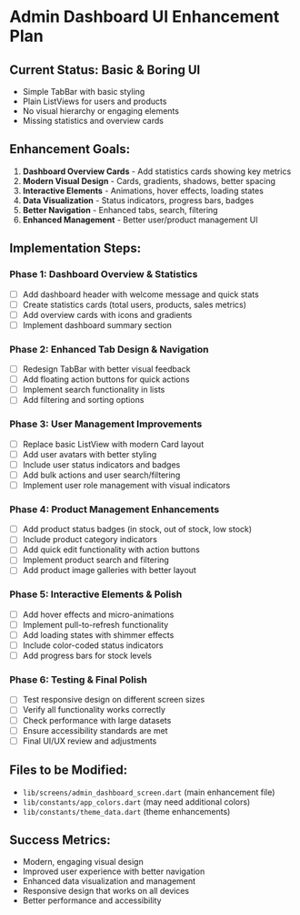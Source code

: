 # Admin Dashboard UI Enhancement Plan

## Current Status: Basic & Boring UI
- Simple TabBar with basic styling
- Plain ListViews for users and products
- No visual hierarchy or engaging elements
- Missing statistics and overview cards

## Enhancement Goals:
1. **Dashboard Overview Cards** - Add statistics cards showing key metrics
2. **Modern Visual Design** - Cards, gradients, shadows, better spacing
3. **Interactive Elements** - Animations, hover effects, loading states
4. **Data Visualization** - Status indicators, progress bars, badges
5. **Better Navigation** - Enhanced tabs, search, filtering
6. **Enhanced Management** - Better user/product management UI

## Implementation Steps:

### Phase 1: Dashboard Overview & Statistics
- [ ] Add dashboard header with welcome message and quick stats
- [ ] Create statistics cards (total users, products, sales metrics)
- [ ] Add overview cards with icons and gradients
- [ ] Implement dashboard summary section

### Phase 2: Enhanced Tab Design & Navigation
- [ ] Redesign TabBar with better visual feedback
- [ ] Add floating action buttons for quick actions
- [ ] Implement search functionality in lists
- [ ] Add filtering and sorting options

### Phase 3: User Management Improvements
- [ ] Replace basic ListView with modern Card layout
- [ ] Add user avatars with better styling
- [ ] Include user status indicators and badges
- [ ] Add bulk actions and user search/filtering
- [ ] Implement user role management with visual indicators

### Phase 4: Product Management Enhancements
- [ ] Add product status badges (in stock, out of stock, low stock)
- [ ] Include product category indicators
- [ ] Add quick edit functionality with action buttons
- [ ] Implement product search and filtering
- [ ] Add product image galleries with better layout

### Phase 5: Interactive Elements & Polish
- [ ] Add hover effects and micro-animations
- [ ] Implement pull-to-refresh functionality
- [ ] Add loading states with shimmer effects
- [ ] Include color-coded status indicators
- [ ] Add progress bars for stock levels

### Phase 6: Testing & Final Polish
- [ ] Test responsive design on different screen sizes
- [ ] Verify all functionality works correctly
- [ ] Check performance with large datasets
- [ ] Ensure accessibility standards are met
- [ ] Final UI/UX review and adjustments

## Files to be Modified:
- `lib/screens/admin_dashboard_screen.dart` (main enhancement file)
- `lib/constants/app_colors.dart` (may need additional colors)
- `lib/constants/theme_data.dart` (theme enhancements)

## Success Metrics:
- Modern, engaging visual design
- Improved user experience with better navigation
- Enhanced data visualization and management
- Responsive design that works on all devices
- Better performance and accessibility
